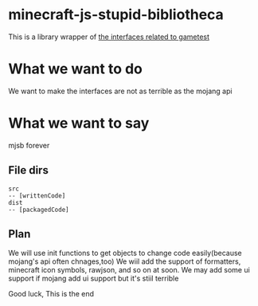 # minecraft-js-stupid-bibliotheca
This is a library wrapper of [the interfaces related to gametest](https://docs.microsoft.com/minecraft/creator/scriptapi/mojang-minecraft)
# What we want to do
We want to make the interfaces are not as terrible as the mojang api
# What we want to say
mjsb forever
## File dirs
```
src
-- [writtenCode]
dist
-- [packagedCode]

```
## Plan
We will use init functions to get objects to change code easily(because mojang's api often chnages,too)
We wiil add the support of formatters, minecraft icon symbols, rawjson, and so on at soon.
We may add some ui support if mojang add ui support but it's stiil terrible

Good luck, This is the end

